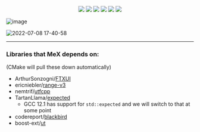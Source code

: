 <p align="center">
    <a href="https://github.com/code_report/mex/issues" alt="contributions welcome">
        <img src="https://img.shields.io/badge/contributions-welcome-brightgreen.svg?style=flat" /></a>
    <a href="https://lbesson.mit-license.org/" alt="MIT license">
        <img src="https://img.shields.io/badge/License-MIT-blue.svg" /></a>    
    <a href="https://en.cppreference.com/w/cpp/compiler_support/20">
        <img src="https://img.shields.io/badge/C++%20-20-ff69b4.svg"/></a>
    <a href="https://github.com/codereport?tab=followers" alt="GitHub followers">
        <img src="https://img.shields.io/github/followers/codereport.svg?style=social&label=Follow" /></a>
    <a href="https://GitHub.com/codereport/mex/stargazers/" alt="GitHub stars">
        <img src="https://img.shields.io/github/stars/codereport/mex.svg?style=social&label=Star" /></a>
    <a href="https://twitter.com/code_report" alt="Twitter">
        <img src="https://img.shields.io/twitter/follow/code_report.svg?style=social&label=@code_report" /></a>
</p>

![image](https://user-images.githubusercontent.com/36027403/176355284-3aa5239f-a0c5-4a66-aabc-392e85636afc.png)

![2022-07-08 17-40-58](https://user-images.githubusercontent.com/36027403/178074321-ace34825-6de7-4bf6-a776-cf30c4b7fba4.gif)

---------

### Libraries that **MeX** depends on:

(CMake will pull these down automatically)

* ArthurSonzogni/[FTXUI](https://github.com/ArthurSonzogni/FTXUI)
* ericniebler/[range-v3](https://github.com/ericniebler/range-v3)
* nemtrif/[utfcpp](https://github.com/nemtrif/utfcpp)
* TartanLlama/[expected](https://github.com/TartanLlama/expected)
  * GCC 12.1 has support for `std::expected` and we will switch to that at some point
* codereport/[blackbird](https://github.com/codereport/blackbird)
* boost-ext/[ut](https://github.com/boost-ext/ut)

